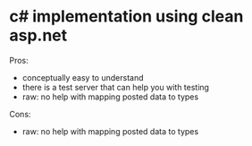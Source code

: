 # c# implementation using clean asp.net 

Pros:
- conceptually easy to understand
- there is a test server that can help you with testing 
- raw: no help with mapping posted data to types

Cons:
- raw: no help with mapping posted data to types
